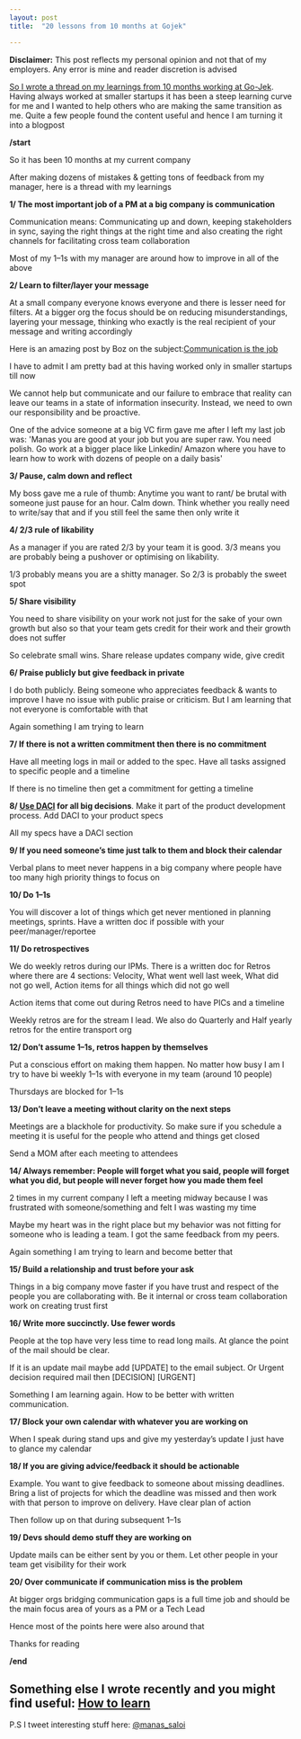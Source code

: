 ```yaml
---
layout: post
title:  "20 lessons from 10 months at Gojek"

---
```


**Disclaimer:** This post reflects my personal opinion and not that of my employers. Any error is mine and reader discretion is advised

[So I wrote a thread on my learnings from 10 months working at Go-Jek](https://twitter.com/manas_saloi/status/1159348295996604416). Having always worked at smaller startups it has been a steep learning curve for me and I wanted to help others who are making the same transition as me. Quite a few people found the content useful and hence I am turning it into a blogpost

**/start**

So it has been 10 months at my current company

After making dozens of mistakes & getting tons of feedback from my manager, here is a thread with my learnings

**1/ The most important job of a PM at a big company is communication**

Communication means: Communicating up and down, keeping stakeholders in sync, saying the right things at the right time and also creating the right channels for facilitating cross team collaboration

Most of my 1–1s with my manager are around how to improve in all of the above

**2/ Learn to filter/layer your message**

At a small company everyone knows everyone and there is lesser need for filters. At a bigger org the focus should be on reducing misunderstandings, layering your message, thinking who exactly is the real recipient of your message and writing accordingly

Here is an amazing post by Boz on the subject:[Communication is the job](https://web.archive.org/web/20190131140713/http://boz.com/articles/communication-is-the-job.html)

I have to admit I am pretty bad at this having worked only in smaller startups till now

We cannot help but communicate and our failure to embrace that reality can leave our teams in a state of information insecurity. Instead, we need to own our responsibility and be proactive.

One of the advice someone at a big VC firm gave me after I left my last job was:
'Manas you are good at your job but you are super raw. You need polish. Go work at a bigger place like Linkedin/ Amazon where you have to learn how to work with dozens of people on a daily basis'

**3/ Pause, calm down and reflect**

My boss gave me a rule of thumb: Anytime you want to rant/ be brutal with someone just pause for an hour. Calm down. Think whether you really need to write/say that and if you still feel the same then only write it

**4/ 2/3 rule of likability**

As a manager if you are rated 2/3 by your team it is good. 3/3 means you are probably being a pushover or optimising on likability.

1/3 probably means you are a shitty manager. So 2/3 is probably the sweet spot

**5/ Share visibility**

You need to share visibility on your work not just for the sake of your own growth but also so that your team gets credit for their work and their growth does not suffer

So celebrate small wins. Share release updates company wide, give credit

**6/ Praise publicly but give feedback in private**

I do both publicly. Being someone who appreciates feedback & wants to improve I have no issue with public praise or criticism. But I am learning that not everyone is comfortable with that

Again something I am trying to learn

**7/ If there is not a written commitment then there is no commitment**

Have all meeting logs in mail or added to the spec. Have all tasks assigned to specific people and a timeline

If there is no timeline then get a commitment for getting a timeline

**8/ [Use DACI](https://www.atlassian.com/team-playbook/plays/daci) for all big decisions**. Make it part of the product development process. Add DACI to your product specs

All my specs have a DACI section

**9/ If you need someone’s time just talk to them and block their calendar**

Verbal plans to meet never happens in a big company where people have too many high priority things to focus on

**10/ Do 1–1s**

You will discover a lot of things which get never mentioned in planning meetings, sprints. Have a written doc if possible with your peer/manager/reportee

**11/ Do retrospectives**

We do weekly retros during our IPMs. There is a written doc for Retros where there are 4 sections: Velocity, What went well last week, What did not go well, Action items for all things which did not go well

Action items that come out during Retros need to have PICs and a timeline

Weekly retros are for the stream I lead. We also do Quarterly and Half yearly retros for the entire transport org

**12/ Don’t assume 1–1s, retros happen by themselves**

Put a conscious effort on making them happen. No matter how busy I am I try to have bi weekly 1–1s with everyone in my team (around 10 people)

Thursdays are blocked for 1–1s

**13/ Don’t leave a meeting without clarity on the next steps**

Meetings are a blackhole for productivity. So make sure if you schedule a meeting it is useful for the people who attend and things get closed

Send a MOM after each meeting to attendees

**14/ Always remember: People will forget what you said, people will forget what you did, but people will never forget how you made them feel**

2 times in my current company I left a meeting midway because I was frustrated with someone/something and felt I was wasting my time

Maybe my heart was in the right place but my behavior was not fitting for someone who is leading a team. I got the same feedback from my peers.

Again something I am trying to learn and become better that

**15/ Build a relationship and trust before your ask**

Things in a big company move faster if you have trust and respect of the people you are collaborating with. Be it internal or cross team collaboration work on creating trust first

**16/ Write more succinctly. Use fewer words**

People at the top have very less time to read long mails. At glance the point of the mail should be clear.

If it is an update mail maybe add [UPDATE] to the email subject. Or Urgent decision required mail then [DECISION] [URGENT]

Something I am learning again. How to be better with written communication.

**17/ Block your own calendar with whatever you are working on**

When I speak during stand ups and give my yesterday’s update I just have to glance my calendar

**18/ If you are giving advice/feedback it should be actionable**

Example. You want to give feedback to someone about missing deadlines. Bring a list of projects for which the deadline was missed and then work with that person to improve on delivery. Have clear plan of action

Then follow up on that during subsequent 1–1s

**19/ Devs should demo stuff they are working on**

Update mails can be either sent by you or them. Let other people in your team get visibility for their work

**20/ Over communicate if communication miss is the problem**

At bigger orgs bridging communication gaps is a full time job and should be the main focus area of yours as a PM or a Tech Lead

Hence most of the points here were also around that

Thanks for reading

**/end**

## Something else I wrote recently and you might find useful: [How to learn](https://www.linkedin.com/pulse/how-learn-manas-j-saloi/?published=t)

P.S I tweet interesting stuff here: [@manas_saloi](https://twitter.com/manas_saloi)
